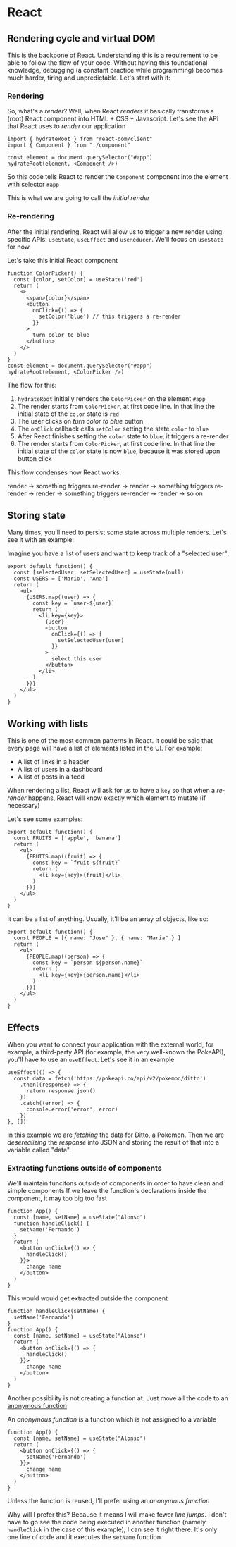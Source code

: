 # React

## Rendering cycle and virtual DOM

This is the backbone of React. Understanding this is a requirement to be able to follow the flow of your code. Without having this foundational knowledge, debugging (a constant practice while programming) becomes much harder, tiring and unpredictable. Let's start with it:

### Rendering

So, what's a _render_? Well, when React _renders_ it basically transforms a (root) React component into HTML + CSS + Javascript. Let's see the API that React uses to _render_ our application

```tsx
import { hydrateRoot } from "react-dom/client"
import { Component } from "./component"

const element = document.querySelector("#app")
hydrateRoot(element, <Component />)
```

So this code tells React to render the `Component` component into the element with selector `#app`

This is what we are going to call the _initial render_

### Re-rendering

After the initial rendering, React will allow us to trigger a new render using specific APIs: `useState`, `useEffect` and `useReducer`. We'll focus on `useState` for now

Let's take this initial React component

```tsx
function ColorPicker() {
  const [color, setColor] = useState('red')
  return (
    <>
      <span>{color}</span>
      <button
        onClick={() => {
          setColor('blue') // this triggers a re-render
        }}
      >
        turn color to blue
      </button>
    </>
  )
}
const element = document.querySelector("#app")
hydrateRoot(element, <ColorPicker />)
```

The flow for this: 

1. `hydrateRoot` initially renders the `ColorPicker` on the element `#app`
2. The render starts from `ColorPicker`, at first code line. In that line the initial state of the `color` state is `red`
3. The user clicks on _turn color to blue_ button
4. The `onClick` callback calls `setColor` setting the state `color` to `blue`
5. After React finishes setting the `color` state to `blue`, it triggers a re-render
5. The render starts from `ColorPicker`, at first code line. In that line the initial state of the `color` state is now `blue`, because it was stored upon button click

This flow condenses how React works: 

render -> something triggers re-render -> render -> something triggers re-render -> render -> something triggers re-render -> render -> so on

## Storing state

Many times, you'll need to persist some state across multiple renders. Let's see it with an example:

Imagine you have a list of users and want to keep track of a "selected user":

```tsx
export default function() {
  const [selectedUser, setSelectedUser] = useState(null)
  const USERS = ['Mario', 'Ana']
  return (
    <ul>
      {USERS.map((user) => {
        const key = `user-${user}`
        return (
          <li key={key}>
            {user}
            <button
              onClick={() => {
                setSelectedUser(user)
              }}
            >
              select this user
            </button>
          </li>
        )
      })}
    </ul>
  )
}
```

## Working with lists

This is one of the most common patterns in React. It could be said that every page will have a list of elements listed in the UI. For example:

- A list of links in a header
- A list of users in a dashboard
- A list of posts in a feed

When rendering a list, React will ask for us to have a `key` so that when a _re-render_ happens, React will know exactly which element to mutate (if necessary)

Let's see some examples:

```tsx
export default function() {
  const FRUITS = ['apple', 'banana']
  return (
    <ul>
      {FRUITS.map((fruit) => {
        const key = `fruit-${fruit}`
        return (
          <li key={key}>{fruit}</li>
        )
      })}
    </ul>
  )
}
```

It can be a list of anything. Usually, it'll be an array of objects, like so:

```tsx
export default function() {
  const PEOPLE = [{ name: "Jose" }, { name: "Maria" } ]
  return (
    <ul>
      {PEOPLE.map((person) => {
        const key = `person-${person.name}`
        return (
          <li key={key}>{person.name}</li>
        )
      })}
    </ul>
  )
}
```

## Effects

When you want to connect your application with the external world, for example, a third-party API (for example, the very well-known the PokeAPI), you'll have to use an `useEffect`. Let's see it in an example

```tsx
useEffect(() => {
  const data = fetch('https://pokeapi.co/api/v2/pokemon/ditto')
    .then((response) => {
      return response.json()
    })
    .catch((error) => {
      console.error('error', error)
    })
}, [])
```

In this example we are _fetching_ the data for Ditto, a Pokemon. Then we are _deserealizing_ the _response_ into JSON and storing the result of that into a variable called "data".

### Extracting functions outside of components

We'll maintain funcitons outside of components in order to have clean and simple components
If we leave the function's declarations inside the component, it may too big too fast

```tsx
function App() {
  const [name, setName] = useState("Alonso")
  function handleClick() {
    setName('Fernando')
  }
  return (
    <button onClick={() => {
      handleClick()
    }}>
      change name
    </button>
  )
}
```

This would would get extracted outside the component

```tsx
function handleClick(setName) {
  setName('Fernando')
}
function App() {
  const [name, setName] = useState("Alonso")
  return (
    <button onClick={() => {
      handleClick()
    }}>
      change name
    </button>
  )
}
```

Another possibility is not creating a function at. Just move all the code to an [anonymous function](https://en.wikipedia.org/wiki/Anonymous_function)

An _anonymous function_ is a function which is not assigned to a variable

```tsx
function App() {
  const [name, setName] = useState("Alonso")
  return (
    <button onClick={() => {
      setName('Fernando')
    }}>
      change name
    </button>
  )
}
```

Unless the function is reused, I'll prefer using an _anonymous function_

Why will I prefer this? Because it means I will make fewer _line jumps_. I don't have to go see the code being executed in another function (namely `handleClick` in the case of this example), I can see it right there. It's only one line of code and it executes the `setName` function


